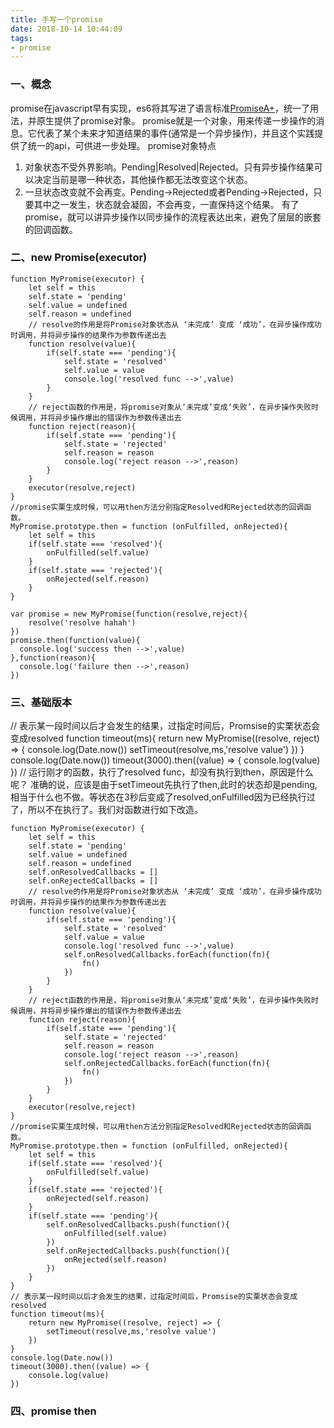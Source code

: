 ```yaml
---
title: 手写一个promise
date: 2018-10-14 10:44:09
tags:
- promise
---
```


### 一、概念
  promise在javascript早有实现，es6将其写进了语言标准[PromiseA+](https://promisesaplus.com/)，统一了用法，并原生提供了promise对象。
  promise就是一个对象，用来传递一步操作的消息。它代表了某个未来才知道结果的事件(通常是一个异步操作)，并且这个实践提供了统一的api，可供进一步处理。
  promise对象特点

  1. 对象状态不受外界影响。Pending|Resolved|Rejected。只有异步操作结果可以决定当前是哪一种状态，其他操作都无法改变这个状态。
  2. 一旦状态改变就不会再变。Pending->Rejected或者Pending->Rejected，只要其中之一发生，状态就会凝固，不会再变，一直保持这个结果。
    有了promise，就可以讲异步操作以同步操作的流程表达出来，避免了层层的嵌套的回调函数。
### 二、new Promise(executor)
```
function MyPromise(executor) {
    let self = this
    self.state = 'pending'
    self.value = undefined
    self.reason = undefined
    // resolve的作用是将Promise对象状态从 ‘未完成’ 变成 ‘成功’，在异步操作成功时调用，并将异步操作的结果作为参数传递出去
    function resolve(value){
        if(self.state === 'pending'){
            self.state = 'resolved'
            self.value = value
            console.log('resolved func -->',value)
        }
    }
    // reject函数的作用是，将promise对象从‘未完成’变成‘失败’，在异步操作失败时候调用，并将异步操作爆出的错误作为参数传递出去
    function reject(reason){
        if(self.state === 'pending'){
            self.state = 'rejected'
            self.reason = reason
            console.log('reject reason -->',reason)
        }
    }
    executor(resolve,reject)
}
//promise实栗生成时候，可以用then方法分别指定Resolved和Rejected状态的回调函数。
MyPromise.prototype.then = function (onFulfilled, onRejected){
    let self = this
    if(self.state === 'resolved'){
        onFulfilled(self.value)
    }
    if(self.state === 'rejected'){
        onRejected(self.reason)
    }
}

var promise = new MyPromise(function(resolve,reject){
    resolve('resolve hahah')
})
promise.then(function(value){
  console.log('success then -->',value)
},function(reason){
  console.log('failure then -->',reason)
})
```
### 三、基础版本
// 表示某一段时间以后才会发生的结果，过指定时间后，Promsise的实栗状态会变成resolved
function timeout(ms){
    return new MyPromise((resolve, reject) => {
        console.log(Date.now())
        setTimeout(resolve,ms,'resolve value')
    })
}
console.log(Date.now())
timeout(3000).then((value) => {
    console.log(value)
})
// 运行刚才的函数，执行了resolved func，却没有执行到then，原因是什么呢？ 
准确的说，应该是由于setTimeout先执行了then,此时的状态却是pending,相当于什么也不做。等状态在3秒后变成了resolved,onFulfilled因为已经执行过了，所以不在执行了。我们对函数进行如下改造。
```
function MyPromise(executor) {
    let self = this
    self.state = 'pending'
    self.value = undefined
    self.reason = undefined
    self.onResolvedCallbacks = []
    self.onRejectedCallbacks = []
    // resolve的作用是将Promise对象状态从 ‘未完成’ 变成 ‘成功’，在异步操作成功时调用，并将异步操作的结果作为参数传递出去
    function resolve(value){
        if(self.state === 'pending'){
            self.state = 'resolved'
            self.value = value
            console.log('resolved func -->',value)
            self.onResolvedCallbacks.forEach(function(fn){
                fn()
            })
        }
    }
    // reject函数的作用是，将promise对象从‘未完成’变成‘失败’，在异步操作失败时候调用，并将异步操作爆出的错误作为参数传递出去
    function reject(reason){
        if(self.state === 'pending'){
            self.state = 'rejected'
            self.reason = reason
            console.log('reject reason -->',reason)
            self.onRejectedCallbacks.forEach(function(fn){
                fn()
            })
        }
    }
    executor(resolve,reject)
}
//promise实栗生成时候，可以用then方法分别指定Resolved和Rejected状态的回调函数。
MyPromise.prototype.then = function (onFulfilled, onRejected){
    let self = this
    if(self.state === 'resolved'){
        onFulfilled(self.value)
    }
    if(self.state === 'rejected'){
        onRejected(self.reason)
    }
    if(self.state === 'pending'){
        self.onResolvedCallbacks.push(function(){
            onFulfilled(self.value)
        })
        self.onRejectedCallbacks.push(function(){
            onRejected(self.reason)
        })
    }
}
// 表示某一段时间以后才会发生的结果，过指定时间后，Promsise的实栗状态会变成resolved
function timeout(ms){
    return new MyPromise((resolve, reject) => {
        setTimeout(resolve,ms,'resolve value')
    })
}
console.log(Date.now())
timeout(3000).then((value) => {
    console.log(value)
})

```

### 四、promise then


